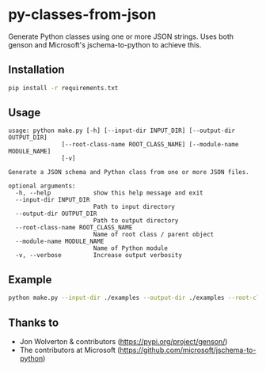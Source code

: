 # py-classes-from-json
Generate Python classes using one or more JSON strings.
Uses both genson and Microsoft's jschema-to-python to achieve this.

## Installation
```bash
pip install -r requirements.txt
```

## Usage
```
usage: python make.py [-h] [--input-dir INPUT_DIR] [--output-dir OUTPUT_DIR]
               [--root-class-name ROOT_CLASS_NAME] [--module-name MODULE_NAME]
               [-v]

Generate a JSON schema and Python class from one or more JSON files.

optional arguments:
  -h, --help            show this help message and exit
  --input-dir INPUT_DIR
                        Path to input directory
  --output-dir OUTPUT_DIR
                        Path to output directory
  --root-class-name ROOT_CLASS_NAME
                        Name of root class / parent object
  --module-name MODULE_NAME
                        Name of Python module
  -v, --verbose         Increase output verbosity
  ```

## Example
```bash
python make.py --input-dir ./examples --output-dir ./examples --root-class-name JobEvent --module-name myEvents
```

## Thanks to
- Jon Wolverton & contributors (https://pypi.org/project/genson/)
- The contributors at Microsoft (https://github.com/microsoft/jschema-to-python)